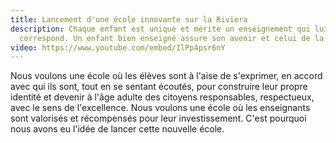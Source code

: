 ```yaml
---
title: Lancement d'une école innovante sur la Riviera
description: Chaque enfant est unique et mérite un enseignement qui lui
  correspond. Un enfant bien enseigné assure son avenir et celui de la société.
video: https://www.youtube.com/embed/IlPp4psr6nY
---
```

Nous voulons une école où les élèves sont à l'aise de s'exprimer, en accord avec qui ils sont, tout en se sentant écoutés, pour construire leur propre identité et devenir à l'âge adulte des citoyens responsables, respectueux, avec le sens de l'excellence.
Nous voulons une école où les enseignants sont valorisés et récompensés pour leur investissement.
C'est pourquoi nous avons eu l'idée de lancer cette nouvelle école.